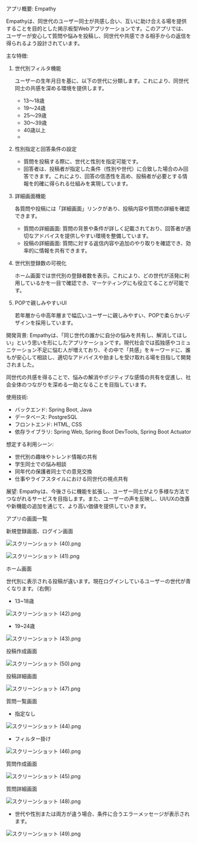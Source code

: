 アプリ概要: Empathy

Empathyは、同世代のユーザー同士が共感し合い、互いに助け合える場を提供することを目的とした掲示板型Webアプリケーションです。このアプリでは、ユーザーが安心して質問や悩みを投稿し、同世代や共感できる相手からの返信を得られるよう設計されています。

主な特徴:

1. 世代別フィルタ機能
    
    ユーザーの生年月日を基に、以下の世代に分類します。これにより、同世代同士の共感を深める環境を提供します。
    
    - 13～18歳
    - 19～24歳
    - 25～29歳
    - 30～39歳
    - 40歳以上
    - 
2. 性別指定と回答条件の設定
    - 質問を投稿する際に、世代と性別を指定可能です。
    - 回答者は、投稿者が指定した条件（性別や世代）に合致した場合のみ回答できます。これにより、回答の信憑性を高め、投稿者が必要とする情報を的確に得られる仕組みを実現しています。
3. 詳細画面機能
    
    各質問や投稿には「詳細画面」リンクがあり、投稿内容や質問の詳細を確認できます。
    
    - 質問の詳細画面: 質問の背景や条件が詳しく記載されており、回答者が適切なアドバイスを提供しやすい環境を整備しています。
    - 投稿の詳細画面: 質問に対する返信内容や追加のやり取りを確認でき、効率的に情報を共有できます。
4. 世代別登録数の可視化
    
    ホーム画面では世代別の登録者数を表示。これにより、どの世代が活発に利用しているかを一目で確認でき、マーケティングにも役立てることが可能です。
    
5. POPで親しみやすいUI
    
    若年層から中高年層まで幅広いユーザーに親しみやすい、POPで柔らかいデザインを採用しています。
    

開発背景:
Empathyは、「同じ世代の誰かに自分の悩みを共有し、解消してほしい」という思いを形にしたアプリケーションです。現代社会では孤独感やコミュニケーション不足に悩む人が増えており、その中で「共感」をキーワードに、誰もが安心して相談し、適切なアドバイスや励ましを受け取れる場を目指して開発されました。

同世代の共感を得ることで、悩みの解消やポジティブな感情の共有を促進し、社会全体のつながりを深める一助となることを目指しています。

使用技術:
- バックエンド: Spring Boot, Java
- データベース: PostgreSQL
- フロントエンド: HTML, CSS
- 依存ライブラリ: Spring Web, Spring Boot DevTools, Spring Boot Actuator

想定する利用シーン:
- 世代別の趣味やトレンド情報の共有
- 学生同士での悩み相談
- 同年代の保護者同士での意見交換
- 仕事やライフスタイルにおける同世代の視点共有

展望:
Empathyは、今後さらに機能を拡張し、ユーザー同士がより多様な方法でつながれるサービスを目指します。また、ユーザーの声を反映し、UI/UXの改善や新機能の追加を通じて、より高い価値を提供していきます。

アプリの画面一覧

新規登録画面、ログイン画面

![スクリーンショット (40).png](https://prod-files-secure.s3.us-west-2.amazonaws.com/fbe835e6-0ef5-4a0f-81db-2477768df0ee/8a2dbf47-5214-4f0e-8a9c-f4d4672ef430/%E3%82%B9%E3%82%AF%E3%83%AA%E3%83%BC%E3%83%B3%E3%82%B7%E3%83%A7%E3%83%83%E3%83%88_(40).png)

![スクリーンショット (41).png](https://prod-files-secure.s3.us-west-2.amazonaws.com/fbe835e6-0ef5-4a0f-81db-2477768df0ee/196a45fc-095a-4f87-b553-732261d59146/%E3%82%B9%E3%82%AF%E3%83%AA%E3%83%BC%E3%83%B3%E3%82%B7%E3%83%A7%E3%83%83%E3%83%88_(41).png)

ホーム画面

世代別に表示される投稿が違います。現在ログインしているユーザーの世代が青くなります。（右側）

- 13~18歳

![スクリーンショット (42).png](https://prod-files-secure.s3.us-west-2.amazonaws.com/fbe835e6-0ef5-4a0f-81db-2477768df0ee/b2888009-ba9f-464c-9221-72f9af4cd87f/%E3%82%B9%E3%82%AF%E3%83%AA%E3%83%BC%E3%83%B3%E3%82%B7%E3%83%A7%E3%83%83%E3%83%88_(42).png)

- 19~24歳

![スクリーンショット (43).png](https://prod-files-secure.s3.us-west-2.amazonaws.com/fbe835e6-0ef5-4a0f-81db-2477768df0ee/8f60dd07-6cf6-48d2-8e56-071f8527a944/%E3%82%B9%E3%82%AF%E3%83%AA%E3%83%BC%E3%83%B3%E3%82%B7%E3%83%A7%E3%83%83%E3%83%88_(43).png)

投稿作成画面

![スクリーンショット (50).png](https://prod-files-secure.s3.us-west-2.amazonaws.com/fbe835e6-0ef5-4a0f-81db-2477768df0ee/ad8cf53b-9f6c-42d6-9178-8dc259d567eb/%E3%82%B9%E3%82%AF%E3%83%AA%E3%83%BC%E3%83%B3%E3%82%B7%E3%83%A7%E3%83%83%E3%83%88_(50).png)

投稿詳細画面

![スクリーンショット (47).png](https://prod-files-secure.s3.us-west-2.amazonaws.com/fbe835e6-0ef5-4a0f-81db-2477768df0ee/049525b3-ca6a-4402-8819-819c37de1237/%E3%82%B9%E3%82%AF%E3%83%AA%E3%83%BC%E3%83%B3%E3%82%B7%E3%83%A7%E3%83%83%E3%83%88_(47).png)

質問一覧画面

- 指定なし

![スクリーンショット (44).png](https://prod-files-secure.s3.us-west-2.amazonaws.com/fbe835e6-0ef5-4a0f-81db-2477768df0ee/c55e6658-7b6c-4c94-80a2-048b3da3c853/%E3%82%B9%E3%82%AF%E3%83%AA%E3%83%BC%E3%83%B3%E3%82%B7%E3%83%A7%E3%83%83%E3%83%88_(44).png)

- フィルター掛け

![スクリーンショット (46).png](https://prod-files-secure.s3.us-west-2.amazonaws.com/fbe835e6-0ef5-4a0f-81db-2477768df0ee/cd3a2b26-7e23-47e1-98dd-c74b54810615/%E3%82%B9%E3%82%AF%E3%83%AA%E3%83%BC%E3%83%B3%E3%82%B7%E3%83%A7%E3%83%83%E3%83%88_(46).png)

質問作成画面

![スクリーンショット (45).png](https://prod-files-secure.s3.us-west-2.amazonaws.com/fbe835e6-0ef5-4a0f-81db-2477768df0ee/429658aa-4b3a-4028-81ae-a7fd83797c67/%E3%82%B9%E3%82%AF%E3%83%AA%E3%83%BC%E3%83%B3%E3%82%B7%E3%83%A7%E3%83%83%E3%83%88_(45).png)

質問詳細画面

![スクリーンショット (48).png](https://prod-files-secure.s3.us-west-2.amazonaws.com/fbe835e6-0ef5-4a0f-81db-2477768df0ee/208bc816-eaf2-4238-b2c1-33d0596c9d47/%E3%82%B9%E3%82%AF%E3%83%AA%E3%83%BC%E3%83%B3%E3%82%B7%E3%83%A7%E3%83%83%E3%83%88_(48).png)

- 世代や性別または両方が違う場合、条件に合うエラーメッセージが表示されます。

![スクリーンショット (49).png](https://prod-files-secure.s3.us-west-2.amazonaws.com/fbe835e6-0ef5-4a0f-81db-2477768df0ee/bf299980-22f4-448d-8b30-d711a4fdbeae/%E3%82%B9%E3%82%AF%E3%83%AA%E3%83%BC%E3%83%B3%E3%82%B7%E3%83%A7%E3%83%83%E3%83%88_(49).png)
